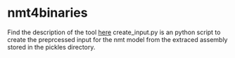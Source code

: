 # nmt4binaries
Find the description of the tool [here](https://nmt4binaries.github.io/)
create_input.py is an python script to create the preprcessed input for the nmt model from the extraced assembly stored in the pickles directory.

